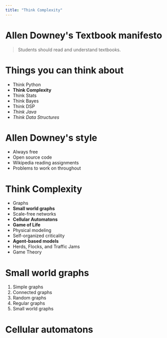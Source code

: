 ```yaml
---
title: "Think Complexity"
---
```


# Allen Downey's Textbook manifesto

> Students should read and understand textbooks.

# Things you can think about

- Think Python
- **Think Complexity**
- Think Stats
- Think Bayes
- Think DSP
- _Think Java_
- _Think Data Structures_

# Allen Downey's style

- Always free
- Open source code
- Wikipedia reading assignments
- Problems to work on throughout

# Think Complexity

- Graphs
- **Small world graphs**
- Scale-free networks
- **Cellular Automatons**
- **Game of Life**
- Physical modeling
- Self-organized criticality
- **Agent-based models**
- Herds, Flocks, and Traffic Jams
- Game Theory

# Small world graphs

1. Simple graphs
2. Connected graphs
3. Random graphs
4. Regular graphs
5. Small world graphs

# Cellular automatons
